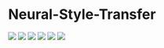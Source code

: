 # Neural-Style-Transfer

![](https://i.imgur.com/Y56OC80.png)
![](https://i.imgur.com/QQB3c34.jpg)
![](https://i.imgur.com/C8jqqpe.jpg)
![](https://i.imgur.com/15anmNa.jpg)
![](https://i.imgur.com/CX1oilh.png)
![](https://i.imgur.com/ec6JCGY.png)
